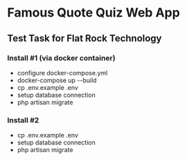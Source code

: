 # Famous Quote Quiz Web App

## Test Task for Flat Rock Technology

### Install #1 (via docker container)
- configure docker-compose.yml
- docker-compose up --build
- cp .env.example .env
- setup database connection
- php artisan migrate

### Install #2
- cp .env.example .env
- setup database connection
- php artisan migrate
